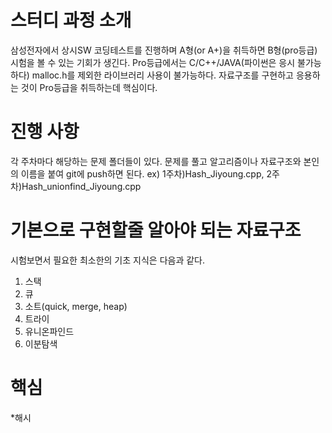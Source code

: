 # 스터디 과정 소개
삼성전자에서 상시SW 코딩테스트를 진행하며 A형(or A+)을 취득하면 B형(pro등급) 시험을 볼 수 있는 기회가 생긴다. Pro등급에서는 C/C++/JAVA(파이썬은 응시 불가능하다) malloc.h를 제외한 라이브러리 사용이 불가능하다. 자료구조를 구현하고 응용하는 것이 Pro등급을 취득하는데 핵심이다.

# 진행 사항
각 주차마다 해당하는 문제 폴더들이 있다. 문제를 풀고 알고리즘이나 자료구조와 본인의 이름을 붙여 git에 push하면 된다.
ex) 1주차)Hash_Jiyoung.cpp, 2주차)Hash_unionfind_Jiyoung.cpp

# 기본으로 구현할줄 알아야 되는 자료구조
시험보면서 필요한 최소한의 기초 지식은 다음과 같다.
1. 스택
2. 큐
3. 소트(quick, merge, heap)
4. 트라이
5. 유니온파인드
6. 이분탐색

# 핵심
*해시
